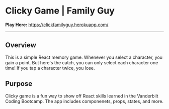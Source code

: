 # Clicky Game | Family Guy

**Play Here:** https://clickfamilyguy.herokuapp.com/

---

## Overview

This is a simple React memory game. Whenever you select a character, you gain a point. But here's the catch, you can only select each character one time! If you tap a character twice, you lose. 

## Purpose

Clicky game is a fun way to show off React skills learned in the Vanderbilt Coding Bootcamp. The app includes componenets, props, states, and more. 


